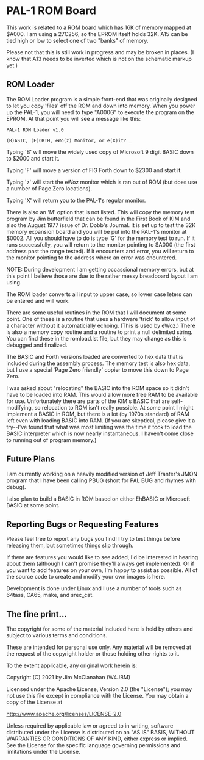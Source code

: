 
# PAL-1 ROM Board

This work is related to a ROM board which has 16K of memory mapped at $A000. I am using a 27C256, so the EPROM itself holds 32K. A15 can be tied high or low to select one of two "banks" of memory.

Please not that this is still work in progress and may be broken in places. (I know that A13 needs to be inverted which is not on the schematic markup yet.)


## ROM Loader

The ROM Loader program is a simple front-end that was originally designed to let you copy 'files' off the ROM and down into memory. When you power up the PAL-1, you will need to type "A000<space>G" to execute the program on the EPROM. At that point you will see a message like this:

```
PAL-1 ROM Loader v1.0

(B)ASIC, (F)ORTH, eWo(z) Monitor, or e(X)it? _
```
Typing 'B' will move the widely used copy of Microsoft 9 digit BASIC down to $2000 and start it.

Typing 'F' will move a version of FIG Forth down to $2300 and start it.

Typing 'z' will start the eWoz monitor which is ran out of ROM (but does use a number of Page Zero locations).

Typing 'X' will return you to the PAL-1's regular monitor.

There is also an 'M' option that is not listed. This will copy the memory test program by Jim butterfield that can be found in the First Book of KIM and also the August 1977 issue of Dr. Dobb's Journal. It is set up to test the 32K memory expansion board and you will be put into the PAL-1's monitor at $0002. All you should have to do is type 'G' for the memory test to run. If it runs successfully, you will return to the monitor pointing to $A000 (the first address past the range tested). If it encounters and error, you will return to the monitor pointing to the address where an error was enountered.

NOTE: During development I am getting occassional memory errors, but at this point I believe those are due to the rather messy breadboard layout I am using.

The ROM loader converts all input to upper case, so lower case leters can be entered and will work.

There are some useful routines in the ROM that I will document at some point. One of these is a routine that uses a hardware 'trick' to allow input of a character without it automaticially echoing. (This is used by eWoz.) There is also a memory copy routine and a routine to print a null delimited string. You can find these in the romload.lst file, but they may change as this is debugged and finalized.

The BASIC and Forth versions loaded are converted to hex data that is included during the assembly process. The memory test is also hex data, but I use a special 'Page Zero friendly' copier to move this down to Page Zero.

I was asked about "relocating" the BASIC into the ROM space so it didn't have to be loaded into RAM. This would allow more free RAM to be available for use. Unfortunately there are parts of the KIM's BASIC that are self-modifying, so relocation to ROM isn't really possible. At some point I might implement a BASIC in ROM, but there is a lot (by 1970s standard) of RAM left even with loading BASIC into RAM. (If you are skeptical, please give it a try--I've found that what was most limiting was the time it took to load the BASIC interpreter which is now nearly instantaneous. I haven't come close to running out of program memory.)


## Future Plans

I am currently working on a heavily modified version of Jeff Tranter's JMON program that I have been calling PBUG (short for PAL BUG and rhymes with debug).

I also plan to build a BASIC in ROM based on either EhBASIC or Microsoft BASIC at some point.


## Reporting Bugs or Requesting Features

Please feel free to report any bugs you find! I try to test things before releasing them, but sometimes things slip through.

If there are features you would like to see added, I'd be interested in hearing about them (although I can't promise they'll always get implemented). Or if you want to add features on your own, I'm happy to assist as possible. All of the source code to create and modify your own images is here.

Development is done under Linux and I use a number of tools such as 64tass, CA65, make, and srec_cat.


## The fine print...

The copyright for some of the material included here is held by others and subject to various terms and conditions.

These are intended for personal use only. Any material will be removed at the request of the copyright holder or those holding other rights to it.

To the extent applicable, any original work herein is:

Copyright (C) 2021 by Jim McClanahan (W4JBM)

Licensed under the Apache License, Version 2.0 (the "License");
you may not use this file except in compliance with the License.
You may obtain a copy of the License at

http://www.apache.org/licenses/LICENSE-2.0

Unless required by applicable law or agreed to in writing, software
distributed under the License is distributed on an "AS IS" BASIS,
WITHOUT WARRANTIES OR CONDITIONS OF ANY KIND, either express or implied.
See the License for the specific language governing permissions and
limitations under the License.
